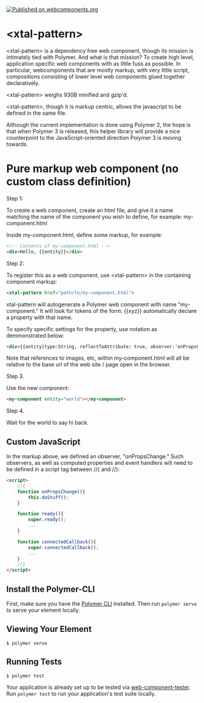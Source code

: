 [![Published on webcomponents.org](https://img.shields.io/badge/webcomponents.org-published-blue.svg)](https://www.webcomponents.org/element/bahrus/xtal-pattern)

# \<xtal-pattern\>

\<xtal-pattern\> is a dependency free web component, though its mission is intimately tied with Polymer.  And what is that mission?  To create high level, application specific web components with as little fuss as possible.  In particular, webcomponents that are mostly markup, with very little script, compositions consisting of lower level web components glued together declaratively.

\<xtal-pattern\> weighs 930B minified and gzip'd.  

\<xtal-pattern\>, though it is markup centric, allows the javascript to be defined in the same file.

Although the current implementation is done using Polymer 2, the hope is that when Polymer 3 is released, this helper library will provide a nice counterpoint to the JavaScript-oriented direction Polymer 3 is moving towards.

# Pure markup web component (no custom class definition)

Step 1:

To create a web component, create an html file, and give it a name matching the name of the component you wish to define, for example:  my-component.html

Inside my-component.html, define some markup, for example:

```html
<!-- Contents of my-component.html -->
<div>Hello, {{entity}}</div>
```

Step 2:

To register this as a web component, use \<xtal-pattern\> in the containing component markup:

```html
<xtal-pattern href="path/to/my-component.html">
```

xtal-pattern will autogenerate a Polymer web component with name "my-component." It will look for tokens of the form:  {{xyz}}  automatically declare a property with that name.

To specify specific settings for the property, use notation as demmonstrated below:

```html
<div>{{entity|type:String, reflectToAttribute: true, observer:'onPropsChange'}}</div>
```

Note that references to images, etc, within my-component.html will all be relative to the base url of the web site / page open in the browser.  

Step 3.

Use the new component:

```html
<my-component entity="world"></my-component>
```

Step 4.

Wait for the world to say hi back.


## Custom JavaScript

In the markup above, we defined an observer, "onPropsChange."  Such observers, as well as computed properties and event handlers will need to be defined in a script tag between //{ and //}:

```html
<script>
    //{
    function onPropsChange(){
        this.doStuff();
    }

    function ready(){
        super.ready();
        ...
    }

    function connectedCallback(){
        super.connectedCallback();
        ...
    }
    //}
</script>
```




## Install the Polymer-CLI

First, make sure you have the [Polymer CLI](https://www.npmjs.com/package/polymer-cli) installed. Then run `polymer serve` to serve your element locally.

## Viewing Your Element

```
$ polymer serve
```

## Running Tests

```
$ polymer test
```

Your application is already set up to be tested via [web-component-tester](https://github.com/Polymer/web-component-tester). Run `polymer test` to run your application's test suite locally.

